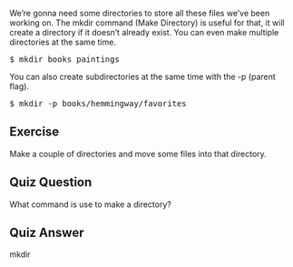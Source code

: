 
We’re gonna need some directories to store all these files we’ve been working on. The mkdir command (Make Directory) is useful for that, it will create a directory if it doesn’t already exist. You can even make multiple directories at the same time.

<pre>$ mkdir books paintings</pre>

You can also create subdirectories at the same time with the -p (parent flag).

<pre>$ mkdir -p books/hemmingway/favorites</pre>

## Exercise

Make a couple of directories and move some files into that directory.

## Quiz Question

What command is use to make a directory?

## Quiz Answer

mkdir